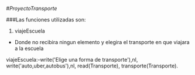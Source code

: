 #_ProyectoTransporte_

###Las funciones utilizadas son:
1. viajeEscuela
* Donde no recibira ningun elemento y elegira el transporte en que viajara a la escuela


viajeEscuela:-write('Elige una forma de transporte'),nl,
	write('auto,uber,autobus'),nl,
	read(Transporte),
	transporte(Transporte).
